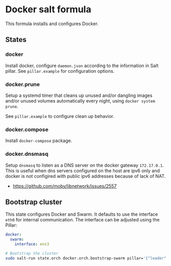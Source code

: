 # Docker salt formula

This formula installs and configures Docker.

## States

### docker

Install docker, configure `daemon.json` according to the information in Salt pillar.
See `pillar.example` for configuration options.

### docker.prune

Setup a systemd timer that cleans up unused and/or dangling images and/or unused volumes automatically every night, using `docker system prune`.

See `pillar.example` to configure clean up behavior.

### docker.compose

Install `docker-compose` package.

### docker.dnsmasq

Setup `dnsmasq` to listen as a DNS server on the docker gateway `172.17.0.1`. This is useful when dns servers configured on the host are ipv6 only
and docker is not configired with public ipv6 addresses because of lack of NAT.

- https://github.com/moby/libnetwork/issues/2557

## Bootstrap cluster

This state configures Docker and Swarm. It defaults to use the interface `eth0` for internal communication.
The interface can be adjusted using the Pillar:

```yaml
docker:
  swarm:
    interface: ens3
```

```bash
# Bootstrap the cluster
sudo salt-run state.orch docker.orch.bootstrap-swarm pillar='{"leader": "$leader", "nodes": ["$2nd_node", "3rd_node"]}'
```
